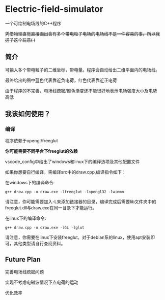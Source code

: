 # Electric-field-simulator
一个可绘制电场线的C++程序


~~凭借物理直觉直接画出含有多个带电粒子电场的电场线不是一件容易的事，所以我搓了这个玩意( )~~

## 简介
可输入多个带电粒子的二维坐标，带电量。程序会自动给出二维平面内的电场线。

最终给出的图中蓝色代表靠近负电荷，红色代表靠近正电荷

由于程序的不完善，电场线疏密/颜色渐变还不能很好地表示电场强度大小及电势高低

## 我该如何使用？

### 编译
程序依赖于opengl/freeglut

**你可能需要不同平台下freeglut的依赖**

vscode_config中给出了windows和linux下的编译选项及其他配置文件

如果你想要自行编译，需编译src中的draw.cpp,编译指令如下：

在windows下的编译命令:

``` g++ draw.cpp -o draw.exe -lfreeglut -lopengl32 -lwinmm ```

请注意，你可能需要加入-L来添加链接器的目录，编译完成后需要lib文件夹中的freeglut.dll与draw.exe在同一目录下才能运行。

在linux下的编译命令:

``` g++ draw.cpp -o draw.exe -lGL -lglut ```

请注意，你需要在linux下安装freeglut，对于debian系的linux，使用apt安装即可，其他类型请自行查阅资料。

## Future Plan

完善电场线疏密问题

实现不考虑电磁波情况下点电荷的运动

优化效率